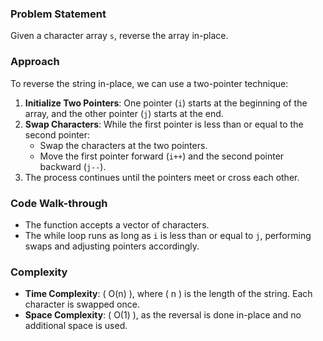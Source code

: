 ### Problem Statement
Given a character array `s`, reverse the array in-place.

### Approach
To reverse the string in-place, we can use a two-pointer technique:
1. **Initialize Two Pointers**: One pointer (`i`) starts at the beginning of the array, and the other pointer (`j`) starts at the end.
2. **Swap Characters**: While the first pointer is less than or equal to the second pointer:
   - Swap the characters at the two pointers.
   - Move the first pointer forward (`i++`) and the second pointer backward (`j--`).
3. The process continues until the pointers meet or cross each other.

### Code Walk-through
- The function accepts a vector of characters.
- The while loop runs as long as `i` is less than or equal to `j`, performing swaps and adjusting pointers accordingly.

### Complexity
- **Time Complexity**: \( O(n) \), where \( n \) is the length of the string. Each character is swapped once.
- **Space Complexity**: \( O(1) \), as the reversal is done in-place and no additional space is used.

